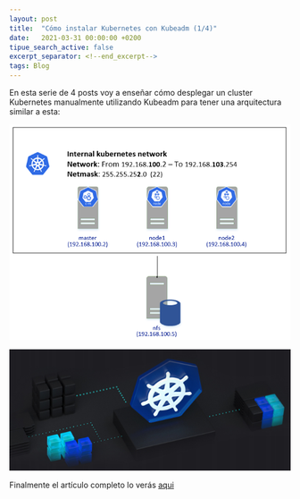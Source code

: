 ```yaml
---
layout: post
title:  "Cómo instalar Kubernetes con Kubeadm (1/4)"
date:   2021-03-31 00:00:00 +0200
tipue_search_active: false
excerpt_separator: <!--end_excerpt-->
tags: Blog
---
```


En esta serie de 4 posts voy a enseñar cómo desplegar un cluster Kubernetes manualmente utilizando Kubeadm para tener una arquitectura similar a esta:


![kubernetes architecture](/img/posts/kubeadm/kubernetes_network.png)

<!--end_excerpt-->

![kubeadm](/img/posts/kubeadm/arc.png)

Finalmente el artículo completo lo verás [aqui](https://blogvisionarios.com/e-learning/data/como-instalar-cluster-kubernetes-kubeadm)
